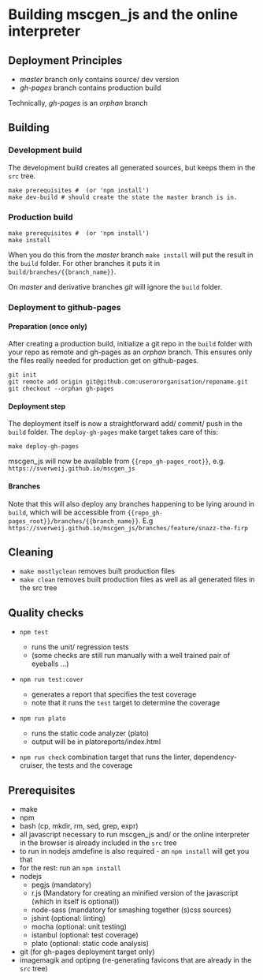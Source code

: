 # Building mscgen_js and the online interpreter

## Deployment Principles
- *master* branch only contains source/ dev version
- *gh-pages* branch contains production build

Technically, *gh-pages* is an _orphan_ branch

## Building
### Development build
The development build creates all generated sources, but keeps them in the `src` tree.
```shell
make prerequisites #  (or 'npm install')
make dev-build # should create the state the master branch is in.
```

### Production build
```shell
make prerequisites #  (or 'npm install')
make install
```

When you do this from the _master_ branch `make install` will put the result
in the `build` folder. For other branches it puts it in 
`build/branches/{{branch_name}}`.

On *master* and derivative branches _git_ will ignore the `build` folder. 

### Deployment to github-pages
#### Preparation (once only)
After creating a production build, initialize a git repo in the `build` folder
with your repo as remote and gh-pages as an _orphan_ branch. This ensures only
the files really needed for production get on github-pages.

```shell
git init
git remote add origin git@github.com:userororganisation/reponame.git
git checkout --orphan gh-pages
```

#### Deployment step
The deployment itself is now a straightforward add/ commit/ push in the `build` folder. The `deploy-gh-pages` make target takes care of this:
```shell
make deploy-gh-pages
```
mscgen_js will now be available from `{{repo_gh-pages_root}}`, e.g. `https://sverweij.github.io/mscgen_js`

#### Branches
Note that this will also deploy any branches happening to be lying around in `build`, which will be accessible
from `{{repo_gh-pages_root}}/branches/{{branch_name}}`. 
E.g  `https://sverweij.github.io/mscgen_js/branches/feature/snazz-the-firp`

## Cleaning
- ```make mostlyclean``` removes built production files
- ```make clean``` removes built production files as well as all generated files in the src tree

## Quality checks
- `npm test`
    - runs the unit/ regression tests
    - (some  checks are still run manually with a well trained pair of eyeballs ...)

- `npm run test:cover`
    - generates a report that specifies the test coverage
    - note that it runs the ```test``` target to determine the coverage

- `npm run plato`
    - runs the static code analyzer (plato)
    - output will be in platoreports/index.html

- `npm run check` combination target that runs the linter, dependency-cruiser,
    the tests and the coverage

## Prerequisites
- make
- npm
- bash (cp, mkdir, rm, sed, grep, expr)
- all javascript necessary to run mscgen_js and/ or the online interpreter in the browser is already included in the `src` tree
- to run in nodejs amdefine is also required - an ```npm install``` will get you that
- for the rest: run an ```npm install```
- nodejs
    - pegjs (mandatory)
    - r.js (Mandatory for creating an minified version of the javascript (which in itself is optional))
    - node-sass (mandatory for smashing together (s)css sources)
    - jshint (optional: linting)
    - mocha (optional: unit testing)
    - istanbul (optional: test coverage)
    - plato (optional: static code analysis)
- git (for gh-pages deployment target only)
- imagemagik and optipng (re-generating favicons that are already in the `src` tree)
